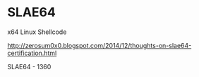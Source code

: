 SLAE64
======
x64 Linux Shellcode

http://zerosum0x0.blogspot.com/2014/12/thoughts-on-slae64-certification.html

SLAE64 - 1360
